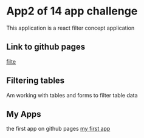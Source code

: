 # App2 of 14 app challenge

This application is a react filter concept application

## Link to github pages
[filte](https://fullstakjs.github.io/react2/)

## Filtering tables

Am working with tables and forms to filter table data

## My Apps
the first app on github pages [my first app](https://fullstakjs.github.io/react1/)


